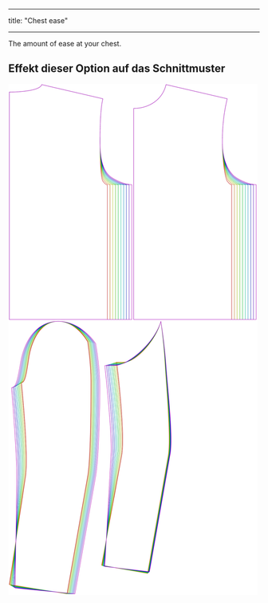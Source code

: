 - - -
title: "Chest ease"
- - -

The amount of ease at your chest.

## Effekt dieser Option auf das Schnittmuster

![This image shows the effect of this option by superimposing several variants that have a different value for this option](bent_chestease_sample.svg "Effect of this option on the pattern")
